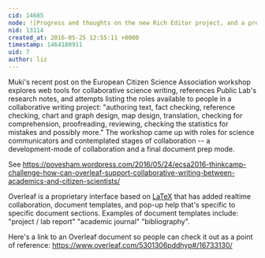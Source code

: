 ```yaml
---
cid: 14685
node: ![Progress and thoughts on the new Rich Editor project, and a preview](../notes/warren/05-13-2016/progress-and-thoughts-on-the-new-rich-editor-project-and-a-preview)
nid: 13114
created_at: 2016-05-25 12:55:11 +0000
timestamp: 1464180911
uid: 7
author: liz
---
```


Muki's recent post on the European Citizen Science Association workshop explores web tools for collaborative science writing, references Public Lab's research notes, and attempts listing the roles available to people in a collaborative writing project: "authoring text, fact checking, reference checking, chart and graph design, map design, translation, checking for comprehension, proofreading, reviewing, checking the statistics for mistakes and possibly more." The workshop came up with roles for science communicators and contemplated stages of collaboration -- a development-mode of collaboration and a final document prep mode. 

See https://povesham.wordpress.com/2016/05/24/ecsa2016-thinkcamp-challenge-how-can-overleaf-support-collaborative-writing-between-academics-and-citizen-scientists/ 

Overleaf is a proprietary interface based on [LaTeX](https://en.wikipedia.org/wiki/LaTeX) that has added realtime collaboration, document templates, and pop-up help that's specific to specific document sections. Examples of document templates include: "project / lab report" "academic journal" "bibliography". 

Here's a link to an Overleaf document so people can check it out as a point of reference: https://www.overleaf.com/5301306pddhyp#/16733130/
